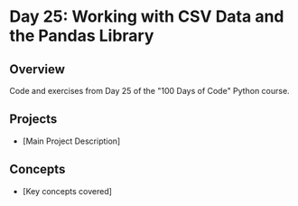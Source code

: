 # Day 25: Working with CSV Data and the Pandas Library

## Overview
Code and exercises from Day 25 of the "100 Days of Code" Python course.

## Projects
- [Main Project Description]

## Concepts
- [Key concepts covered]
